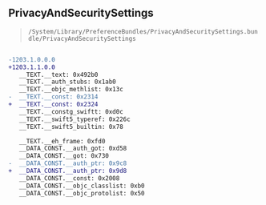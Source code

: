 ## PrivacyAndSecuritySettings

> `/System/Library/PreferenceBundles/PrivacyAndSecuritySettings.bundle/PrivacyAndSecuritySettings`

```diff

-1203.1.0.0.0
+1203.1.1.0.0
   __TEXT.__text: 0x492b0
   __TEXT.__auth_stubs: 0x1ab0
   __TEXT.__objc_methlist: 0x13c
-  __TEXT.__const: 0x2314
+  __TEXT.__const: 0x2324
   __TEXT.__constg_swiftt: 0xd0c
   __TEXT.__swift5_typeref: 0x226c
   __TEXT.__swift5_builtin: 0x78

   __TEXT.__eh_frame: 0xfd0
   __DATA_CONST.__auth_got: 0xd58
   __DATA_CONST.__got: 0x730
-  __DATA_CONST.__auth_ptr: 0x9c8
+  __DATA_CONST.__auth_ptr: 0x9d8
   __DATA_CONST.__const: 0x2008
   __DATA_CONST.__objc_classlist: 0xb0
   __DATA_CONST.__objc_protolist: 0x50

```
